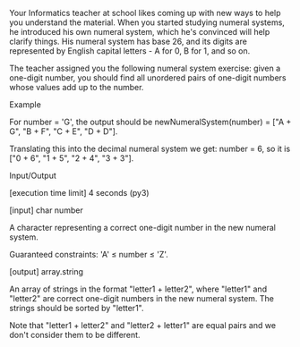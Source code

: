 Your Informatics teacher at school likes coming up with new ways to help you
understand the material. When you started studying numeral systems, he
introduced his own numeral system, which he's convinced will help clarify
things. His numeral system has base 26, and its digits are represented by
English capital letters - A for 0, B for 1, and so on.

The teacher assigned you the following numeral system exercise: given a
one-digit number, you should find all unordered pairs of one-digit numbers whose
values add up to the number.

Example

For number = 'G', the output should be
newNumeralSystem(number) = ["A + G", "B + F", "C + E", "D + D"].

Translating this into the decimal numeral system we get: number = 6, so it is
["0 + 6", "1 + 5", "2 + 4", "3 + 3"].

Input/Output

[execution time limit] 4 seconds (py3)

[input] char number

A character representing a correct one-digit number in the new numeral system.

Guaranteed constraints:
'A' ≤ number ≤ 'Z'.

[output] array.string

An array of strings in the format "letter1 + letter2", where "letter1" and
"letter2" are correct one-digit numbers in the new numeral system. The strings
should be sorted by "letter1".

Note that "letter1 + letter2" and "letter2 + letter1" are equal pairs and we
don't consider them to be different.
